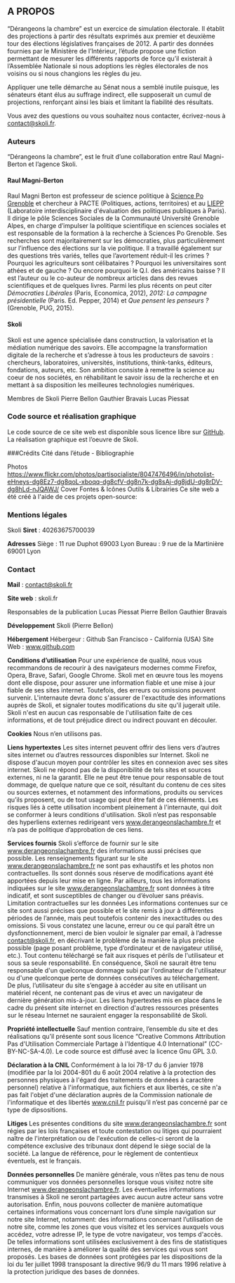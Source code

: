 ## A PROPOS

“Dérangeons la chambre” est un exercice de simulation électorale. Il établit des projections à partir des résultats exprimés aux premier et deuxième tour des élections législatives françaises de 2012. A partir des données fournies par le Ministère de l’Intérieur, l’étude propose une fiction permettant de mesurer les différents rapports de force qu’il existerait à l’Assemblée Nationale si nous adoptions les règles électorales de nos voisins ou si nous changions les règles du jeu.  

Appliquer une telle démarche au Sénat nous a semblé inutile puisque, les sénateurs étant élus au suffrage indirect, elle supposerait un cumul de projections, renforçant ainsi les biais et limitant la fiabilité des résultats.

Vous avez des questions ou vous souhaitez nous contacter, écrivez-nous à [contact@skoli.fr](mailto:contact@skoli.fr).

### Auteurs
“Dérangeons la chambre”, est le fruit d’une collaboration entre Raul Magni-Berton et l’agence Skoli.

#### Raul Magni-Berton
Raul Magni Berton est professeur de science politique à [Science Po Grenoble](http://www.sciencespo-grenoble.fr/membres/magni-berton-raul/) et chercheur à PACTE (Politiques, actions, territoires) et au [LIEPP](http://www.sciencespo.fr/liepp/fr/users/raulmagni-berton) (Laboratoire interdisciplinaire d'évaluation des politiques publiques à Paris). Il dirige le pôle Sciences Sociales de la  Communauté Université Grenoble Alpes, en  charge d’impulser la politique scientifique en  sciences sociales et est responsable de la formation à la recherche à Sciences Po Grenoble.
Ses recherches sont majoritairement sur les démocraties, plus particulièrement sur l’influence des élections sur la vie politique. Il a travaillé également sur des questions très variés, telles que l’avortement réduit-il les crimes ? Pourquoi les agriculteurs sont célibataires ? Pourquoi les universitaires sont athées et de gauche ? Ou encore pourquoi le Q.I. des américains baisse ? Il est l’auteur ou le co-auteur de nombreux articles dans des revues scientifiques et de quelques livres. Parmi les plus récents on peut citer *Démocraties Libérales* (Paris, Economica, 2012), *2012: La campagne présidentielle* (Paris. Ed. Pepper, 2014) et *Que pensent les penseurs ?* (Grenoble, PUG, 2015).

#### Skoli
Skoli est une agence spécialisée dans construction, la valorisation et la médiation numérique des savoirs. Elle accompagne la transformation digitale de la recherche et s’adresse à tous les producteurs de savoirs : chercheurs, laboratoires, universités, institutions, think-tanks, éditeurs, fondations, auteurs, etc. Son ambition consiste à remettre la science au coeur de nos sociétés, en réhabilitant le savoir issu de la recherche et en mettant à sa disposition les meilleures technologies numériques.

Membres de Skoli
Pierre Bellon
Gauthier Bravais
Lucas Piessat


### Code source et réalisation graphique
Le code source de ce site web est disponible sous licence libre sur [GitHub](https://github.com/Skoli-Code/DerangeonsLaChambre).
La réalisation graphique est l’oeuvre de Skoli.


###Crédits
Cité dans l’étude - Bibliographie

Photos
https://www.flickr.com/photos/partisocialiste/8047476496/in/photolist-eHneys-dg8Ez7-dg8qoL-xboqq-dg8cfV-dg8n7k-dg8sAj-dg8jdU-dg8rDV-dg8hLd-nJQAWJ/
Cover
Fontes & Icônes
Outils & Librairies
Ce site web a été créé à l'aide de ces projets open-source:


### Mentions légales
Skoli
**Siret** : 40263675700039

**Adresses**
Siège : 11 rue Duphot 69003 Lyon
Bureau : 9 rue de la Martinière 69001 Lyon

### Contact
**Mail** : contact@skoli.fr

**Site web** : skoli.fr

Responsables de la publication
Lucas Piessat
Pierre Bellon
Gauthier Bravais

**Développement** Skoli (Pierre Bellon)

**Hébergement**
Hébergeur : Github San Francisco - California (USA)
Site Web : www.github.com

**Conditions d’utilisation**
Pour une expérience de qualité, nous vous recommandons de recourir à des navigateurs modernes comme Firefox, Opera, Brave, Safari, Google Chrome. Skoli met en œuvre tous les moyens dont elle dispose, pour assurer une information fiable et une mise à jour fiable de ses sites internet. Toutefois, des erreurs ou omissions peuvent survenir. L'internaute devra donc s'assurer de l'exactitude des informations auprès de Skoli, et signaler toutes modifications du site qu'il jugerait utile. Skoli n'est en aucun cas responsable de l'utilisation faite de ces informations, et de tout préjudice direct ou indirect pouvant en découler.

**Cookies**
Nous n’en utilisons pas.

**Liens hypertextes**
Les sites internet peuvent offrir des liens vers d’autres sites internet ou d’autres ressources disponibles sur Internet. Skoli ne dispose d'aucun moyen pour contrôler les sites en connexion avec ses sites internet.
Skoli ne répond pas de la disponibilité de tels sites et sources externes, ni ne la garantit. Elle ne peut être tenue pour responsable de tout dommage, de quelque nature que ce soit, résultant du contenu de ces sites ou sources externes, et notamment des informations, produits ou services qu’ils proposent, ou de tout usage qui peut être fait de ces éléments. Les risques liés à cette utilisation incombent pleinement à l'internaute, qui doit se conformer à leurs conditions d'utilisation.
Skoli n’est pas responsable des hyperliens externes redirigeant vers www.derangeonslachambre.fr et n’a pas de politique d’approbation de ces liens.

**Services fournis**
Skoli s’efforce de fournir sur le site www.derangeonslachambre.fr des informations aussi précises que possible. Les renseignements figurant sur le site www.derangeonslachambre.fr ne sont pas exhaustifs et les photos non contractuelles. Ils sont donnés sous réserve de modifications ayant été apportées depuis leur mise en ligne. Par ailleurs, tous les informations indiquées sur le site www.derangeonslachambre.fr sont données à titre indicatif, et sont susceptibles de changer ou d’évoluer sans préavis.
Limitation contractuelles sur les données
Les informations contenues sur ce site sont aussi précises que possible et le site remis à jour à différentes périodes de l’année, mais peut toutefois contenir des inexactitudes ou des omissions. Si vous constatez une lacune, erreur ou ce qui paraît être un dysfonctionnement, merci de bien vouloir le signaler par email, à l’adresse contact@skoli.fr, en décrivant le problème de la manière la plus précise possible (page posant problème, type d’ordinateur et de navigateur utilisé, etc.). Tout contenu téléchargé se fait aux risques et périls de l'utilisateur et sous sa seule responsabilité. En conséquence, Skoli ne saurait être tenu responsable d'un quelconque dommage subi par l'ordinateur de l'utilisateur ou d'une quelconque perte de données consécutives au téléchargement. De plus, l’utilisateur du site s’engage à accéder au site en utilisant un matériel récent, ne contenant pas de virus et avec un navigateur de dernière génération mis-à-jour. Les liens hypertextes mis en place dans le cadre du présent site internet en direction d'autres ressources présentes sur le réseau Internet ne sauraient engager la responsabilité de Skoli.

**Propriété intellectuelle**
Sauf mention contraire, l’ensemble du site et des réalisations qu’il présente sont sous licence “Creative Commons Attribution Pas d'Utilisation Commerciale Partage à l'Identique 4.0 International” (CC-BY-NC-SA-4.0). Le code source est diffusé avec la licence Gnu GPL 3.0.

**Déclaration à la CNIL**
Conformément à la loi 78-17 du 6 janvier 1978 (modifiée par la loi 2004-801 du 6 août 2004 relative à la protection des personnes physiques à l'égard des traitements de données à caractère personnel) relative à l'informatique, aux fichiers et aux libertés, ce site n'a pas fait l'objet d'une déclaration auprès de la Commission nationale de l'informatique et des libertés www.cnil.fr puisqu’il n’est pas concerné par ce type de dipsositions.

**Litiges**
Les présentes conditions du site www.derangeonslachambre.fr sont régies par les lois françaises et toute contestation ou litiges qui pourraient naître de l'interprétation ou de l'exécution de celles-ci seront de la compétence exclusive des tribunaux dont dépend le siège social de la société. La langue de référence, pour le règlement de contentieux éventuels, est le français.

**Données personnelles**
De manière générale, vous n’êtes pas tenu de nous communiquer vos données personnelles lorsque vous visitez notre site Internet www.derangeonslachambre.fr. Les éventuelles informations transmises à Skoli ne seront partagées avec aucun autre acteur sans votre autorisation. Enfin, nous pouvons collecter de manière automatique certaines informations vous concernant lors d’une simple navigation sur notre site Internet, notamment: des informations concernant l’utilisation de notre site, comme les zones que vous visitez et les services auxquels vous accédez, votre adresse IP, le type de votre navigateur, vos temps d'accès. De telles informations sont utilisées exclusivement à des fins de statistiques internes, de manière à améliorer la qualité des services qui vous sont proposés. Les bases de données sont protégées par les dispositions de la loi du 1er juillet 1998 transposant la directive 96/9 du 11 mars 1996 relative à la protection juridique des bases de données.
